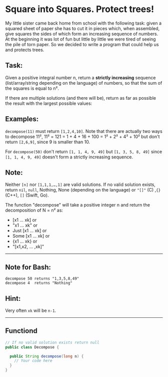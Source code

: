 # Square into Squares. Protect trees!

My little sister came back home from school with the following task: given a squared sheet of paper she has to cut it in pieces which, when assembled, give squares the sides of which form an increasing sequence of numbers. At the beginning it was lot of fun but little by little we were tired of seeing the pile of torn paper. So we decided to write a program that could help us and protects trees.

## Task:

Given a positive integral number n, return a **strictly increasing** sequence (list/array/string depending on the language) of numbers, so that the sum of the squares is equal to n².

If there are multiple solutions (and there will be), return as far as possible the result with the largest possible values:

## Examples:

`decompose(11)` must return `[1,2,4,10]`. Note that there are actually two ways to decompose 11², 11² = 121 = 1 + 4 + 16 + 100 = 1² + 2² + 4² + 10² but don't return `[2,6,9]`, since 9 is smaller than 10.

For `decompose(50)` don't return `[1, 1, 4, 9, 49]` but `[1, 3, 5, 8, 49]` since `[1, 1, 4, 9, 49]` doesn't form a strictly increasing sequence.

## Note:
Neither `[n]` nor `[1,1,1,…,1]` are valid solutions. If no valid solution exists, return `nil`, `null`, Nothing, None (depending on the language) or `"[]"` (C) ,`{}` (C++), `[]` (Swift, Go).

The function "decompose" will take a positive integer n and return the decomposition of N = n² as:

 - [x1 ... xk] or
 - "x1 ... xk" or
 - Just [x1 ... xk] or
 - Some [x1 ... xk] or
 - {x1 ... xk} or
 - "[x1,x2, ... ,xk]"

---

## Note for Bash:
```text
decompose 50 returns "1,3,5,8,49"
decompose 4  returns "Nothing"
```

## Hint:

Very often `xk` will be `n-1`.

---

## Functiond
```java
// If no valid solution exists return null
public class Decompose {

  public String decompose(long n) {
    // Your code here
  }
}
